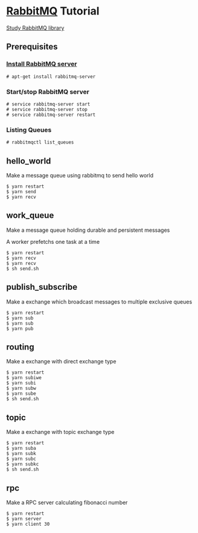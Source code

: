 # [RabbitMQ](https://www.rabbitmq.com/) Tutorial
[Study RabbitMQ library](https://www.rabbitmq.com/getstarted.html)

## Prerequisites
### [Install RabbitMQ server](https://www.rabbitmq.com/download.html)
```
# apt-get install rabbitmq-server
```

### Start/stop RabbitMQ server
```
# service rabbitmq-server start
# service rabbitmq-server stop
# service rabbitmq-server restart
```

### Listing Queues
```
# rabbitmqctl list_queues
```

## hello_world
Make a message queue using rabbitmq to send hello world
```
$ yarn restart
$ yarn send
$ yarn recv
```

## work_queue
Make a message queue holding durable and persistent messages

A worker prefetchs one task at a time

```
$ yarn restart
$ yarn recv
$ yarn recv
$ sh send.sh
```

## publish_subscribe
Make a exchange which broadcast messages to multiple exclusive queues

```
$ yarn restart
$ yarn sub
$ yarn sub
$ yarn pub
```

## routing
Make a exchange with direct exchange type

```
$ yarn restart
$ yarn subiwe
$ yarn subi
$ yarn subw
$ yarn sube
$ sh send.sh
```

## topic
Make a exchange with topic exchange type

```
$ yarn restart
$ yarn suba
$ yarn subk
$ yarn subc
$ yarn subkc
$ sh send.sh
```

## rpc
Make a RPC server calculating fibonacci number

```
$ yarn restart
$ yarn server
$ yarn client 30
```
